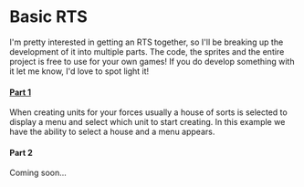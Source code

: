 # Basic RTS
I'm pretty interested in getting an RTS together, so I'll be breaking up the development of it into multiple parts. The code, the sprites and the entire project is free to use for your own games! If you do develop something with it let me know, I'd love to spot light it!

#### [Part 1](./PART_1/)
When creating units for your forces usually a house of sorts is selected to display a menu and select which unit to start creating. In this example we have the ability to select a house and a menu appears.

#### Part 2
Coming soon...